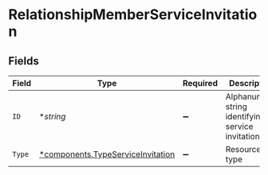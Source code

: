 # RelationshipMemberServiceInvitation


## Fields

| Field                                                                                 | Type                                                                                  | Required                                                                              | Description                                                                           | Example                                                                               |
| ------------------------------------------------------------------------------------- | ------------------------------------------------------------------------------------- | ------------------------------------------------------------------------------------- | ------------------------------------------------------------------------------------- | ------------------------------------------------------------------------------------- |
| `ID`                                                                                  | **string*                                                                             | :heavy_minus_sign:                                                                    | Alphanumeric string identifying a service invitation.                                 | 3krg2uUGZzb2W9Euo4moOY                                                                |
| `Type`                                                                                | [*components.TypeServiceInvitation](../../models/components/typeserviceinvitation.md) | :heavy_minus_sign:                                                                    | Resource type                                                                         |                                                                                       |